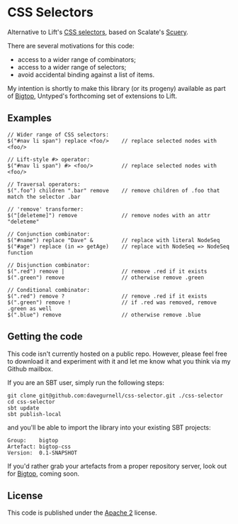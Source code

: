 CSS Selectors
=============

Alternative to Lift's [CSS selectors][CSS], based on Scalate's [Scuery][].

There are several motivations for this code:

 - access to a wider range of combinators;
 - access to a wider range of selectors;
 - avoid accidental binding against a list of items.

My intention is shortly to make this library (or its progeny) available
as part of [Bigtop][], Untyped's forthcoming set of extensions to Lift.

Examples
--------

    // Wider range of CSS selectors:
    $("#nav li span") replace <foo/>    // replace selected nodes with <foo/>

    // Lift-style #> operator:
    $("#nav li span") #> <foo/>         // replace selected nodes with <foo/>

    // Traversal operators:
    $(".foo") children ".bar" remove    // remove children of .foo that match the selector .bar

    // 'remove' transformer:
    $("[deleteme]") remove              // remove nodes with an attr "deleteme"

    // Conjunction combinator:
    $("#name") replace "Dave" &         // replace with literal NodeSeq
    $("#age") replace (in => getAge)    // replace with NodeSeq => NodeSeq function

    // Disjunction combinator:
    $(".red") remove |                  // remove .red if it exists
    $(".green") remove                  // otherwise remove .green

    // Conditional combinator:
    $(".red") remove ?                  // remove .red if it exists
    $(".green") remove !                // if .red was removed, remove .green as well
    $(".blue") remove                   // otherwise remove .blue

Getting the code
----------------

This code isn't currently hosted on a public repo. However, please feel free to
download it and experiment with it and let me know what you think via my Github mailbox.

If you are an SBT user, simply run the following steps:

    git clone git@github.com:davegurnell/css-selector.git ./css-selector
    cd css-selector
    sbt update
    sbt publish-local

and you'll be able to import the library into your existing SBT projects:

    Group:    bigtop
    Artefact: bigtop-css
    Version:  0.1-SNAPSHOT

If you'd rather grab your artefacts from a proper repository server,
look out for [Bigtop][], coming soon.

[CSS]: http://www.assembla.com/spaces/liftweb/wiki/Binding_via_CSS_Selectors
[Scuery]: http://scalate.fusesource.org/documentation/scuery.html
[Bigtop]: https://github.com/bigtop/bigtop
[SBT]: http://code.google.com/p/simple-build-tool/

License
-------

This code is published under the [Apache 2][] license.

[Apache 2]: https://github.com/davegurnell/css-selector/blob/master/LICENSE
